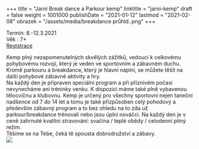 +++
title = "Jarní Break dance a Parkour kemp"
linktitle = "jarni-kemp"
draft = false
weight = 1001000
publishDate = "2021-01-12"
lastmod = "2021-02-08"
obrazek = "/assets/media/breakdance průhld..png"
+++

Termín: 8.-12.3.2021  
Věk : 7+  
[Registrace](https://brezanek.webooker.eu/Actions)

Kemp plný nezapomenutelných skvělých zážitků, vedoucí k celkovému pohybovému rozvoji, který je veden ve sportovním a zábavném duchu. Kromě parkouru a breakdance, který je hlavní náplní, se můžete těšit na další pohybové zábavné aktivity a hry.  
Na každý den je připraven speciální program a při příznivém počasí nevynecháme ani tréninky venku. K dispozici máme také plně vybavenou tělocvičnu a klubovnu. Kemp je určený pro všechny sportovní nejen taneční nadšence od 7 do 14 let a tomu je také přizpůsoben celý pohodový a především zábavný program a to bez ohledu na to zda už parkour/breakdance trénovali nebo jsou úplní nováčci. Na každý den je v ceně zahrnuté kvalitní stravování: svačina / teplé obědy / celodenní pitný režim.  
Těšíme se na Tebe, čeká tě spousta dobrodružství a zábavy.  
![](/assets/media/2021_03_jarní_kemp_parkour-breakdance.jpg)

